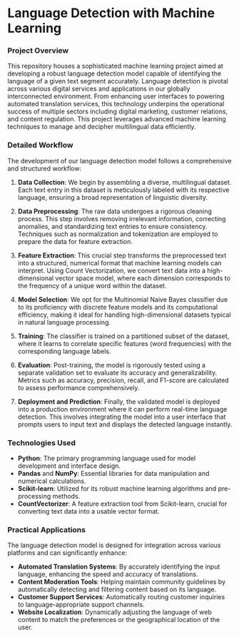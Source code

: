 # Language Detection with Machine Learning

### Project Overview
This repository houses a sophisticated machine learning project aimed at developing a robust language detection model capable of identifying the language of a given text segment accurately. Language detection is pivotal across various digital services and applications in our globally interconnected environment. From enhancing user interfaces to powering automated translation services, this technology underpins the operational success of multiple sectors including digital marketing, customer relations, and content regulation. This project leverages advanced machine learning techniques to manage and decipher multilingual data efficiently.

### Detailed Workflow
The development of our language detection model follows a comprehensive and structured workflow:

1. **Data Collection**: We begin by assembling a diverse, multilingual dataset. Each text entry in this dataset is meticulously labeled with its respective language, ensuring a broad representation of linguistic diversity.

2. **Data Preprocessing**: The raw data undergoes a rigorous cleaning process. This step involves removing irrelevant information, correcting anomalies, and standardizing text entries to ensure consistency. Techniques such as normalization and tokenization are employed to prepare the data for feature extraction.

3. **Feature Extraction**: This crucial step transforms the preprocessed text into a structured, numerical format that machine learning models can interpret. Using Count Vectorization, we convert text data into a high-dimensional vector space model, where each dimension corresponds to the frequency of a unique word within the dataset.

4. **Model Selection**: We opt for the Multinomial Naive Bayes classifier due to its proficiency with discrete feature models and its computational efficiency, making it ideal for handling high-dimensional datasets typical in natural language processing.

5. **Training**: The classifier is trained on a partitioned subset of the dataset, where it learns to correlate specific features (word frequencies) with the corresponding language labels.

6. **Evaluation**: Post-training, the model is rigorously tested using a separate validation set to evaluate its accuracy and generalizability. Metrics such as accuracy, precision, recall, and F1-score are calculated to assess performance comprehensively.

7. **Deployment and Prediction**: Finally, the validated model is deployed into a production environment where it can perform real-time language detection. This involves integrating the model into a user interface that prompts users to input text and displays the detected language instantly.

### Technologies Used
- **Python**: The primary programming language used for model development and interface design.
- **Pandas** and **NumPy**: Essential libraries for data manipulation and numerical calculations.
- **Scikit-learn**: Utilized for its robust machine learning algorithms and pre-processing methods.
- **CountVectorizer**: A feature extraction tool from Scikit-learn, crucial for converting text data into a usable vector format.

### Practical Applications
The language detection model is designed for integration across various platforms and can significantly enhance:
- **Automated Translation Systems**: By accurately identifying the input language, enhancing the speed and accuracy of translations.
- **Content Moderation Tools**: Helping maintain community guidelines by automatically detecting and filtering content based on its language.
- **Customer Support Services**: Automatically routing customer inquiries to language-appropriate support channels.
- **Website Localization**: Dynamically adjusting the language of web content to match the preferences or the geographical location of the user.


